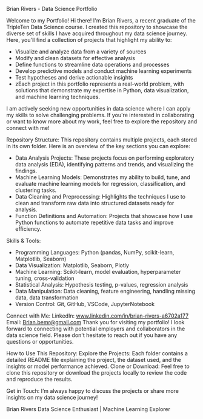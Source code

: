 Brian Rivers - Data Science Portfolio

Welcome to my Portfolio!
Hi there! I'm Brian Rivers, a recent graduate of the TripleTen Data Science course. I created this repository to showcase the diverse set of skills
I have acquired throughout my data science journey. Here, you'll find a collection of projects that highlight my ability to:

- Visualize and analyze data from a variety of sources
- Modify and clean datasets for effective analysis
- Define functions to streamline data operations and processes
- Develop predictive models and conduct machine learning experiments
- Test hypotheses and derive actionable insights
- zEach project in this portfolio represents a real-world problem, with solutions that demonstrate my expertise in Python, data visualization, and machine learning techniques.

I am actively seeking new opportunities in data science where I can apply my skills to solve challenging problems. 
If you're interested in collaborating or want to know more about my work, feel free to explore the repository and connect with me!

Repository Structure:
This repository contains multiple projects, each stored in its own folder. Here is an overview of the key sections you can explore:

- Data Analysis Projects: These projects focus on performing exploratory data analysis (EDA), identifying patterns and trends, and visualizing the findings.
- Machine Learning Models: Demonstrates my ability to build, tune, and evaluate machine learning models for regression, classification, and clustering tasks.
- Data Cleaning and Preprocessing: Highlights the techniques I use to clean and transform raw data into structured datasets ready for analysis.
- Function Definitions and Automation: Projects that showcase how I use Python functions to automate repetitive data tasks and improve efficiency.

Skills & Tools:
- Programming Languages: Python (pandas, NumPy, scikit-learn, Matplotlib, Seaborn)
- Data Visualization: Matplotlib, Seaborn, Plotly
- Machine Learning: Scikit-learn, model evaluation, hyperparameter tuning, cross-validation
- Statistical Analysis: Hypothesis testing, p-values, regression analysis
- Data Manipulation: Data cleaning, feature engineering, handling missing data, data transformation
- Version Control: Git, GitHub, VSCode, JupyterNotebook
  
Connect with Me:
LinkedIn: www.linkedin.com/in/brian-rivers-a6702a177
Email: Brian.bemr@gmail.com
Thank you for visiting my portfolio! I look forward to connecting with potential employers and collaborators in the data science field. Please don't hesitate to reach out if you have any questions or opportunities.

How to Use This Repository:
Explore the Projects: Each folder contains a detailed README file explaining the project, the dataset used, and the insights or model performance achieved.
Clone or Download: Feel free to clone this repository or download the projects locally to review the code and reproduce the results.

Get in Touch: I’m always happy to discuss the projects or share more insights on my data science journey!

Brian Rivers
Data Science Enthusiast | Machine Learning Explorer
